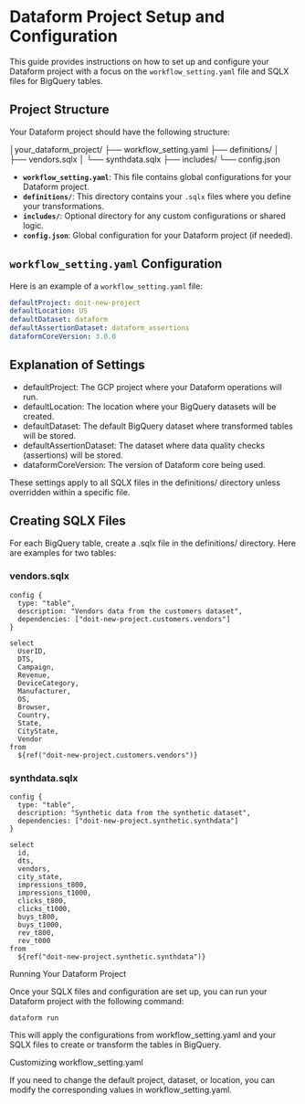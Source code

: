 # Dataform Project Setup and Configuration

This guide provides instructions on how to set up and configure your Dataform project with a focus on the `workflow_setting.yaml` file and SQLX files for BigQuery tables.

## Project Structure

Your Dataform project should have the following structure:

│your_dataform_project/
├── workflow_setting.yaml
├── definitions/
│    ├── vendors.sqlx
│    └── synthdata.sqlx
├── includes/
└── config.json

- **`workflow_setting.yaml`**: This file contains global configurations for your Dataform project.
- **`definitions/`**: This directory contains your `.sqlx` files where you define your transformations.
- **`includes/`**: Optional directory for any custom configurations or shared logic.
- **`config.json`**: Global configuration for your Dataform project (if needed).

## `workflow_setting.yaml` Configuration

Here is an example of a `workflow_setting.yaml` file:

```yaml
defaultProject: doit-new-project
defaultLocation: US
defaultDataset: dataform
defaultAssertionDataset: dataform_assertions
dataformCoreVersion: 3.0.0
```

## Explanation of Settings

+ defaultProject: The GCP project where your Dataform operations will run.
+ defaultLocation: The location where your BigQuery datasets will be created.
+ defaultDataset: The default BigQuery dataset where transformed tables will be stored.
+ defaultAssertionDataset: The dataset where data quality checks (assertions) will be stored.
+ dataformCoreVersion: The version of Dataform core being used.

These settings apply to all SQLX files in the definitions/ directory unless overridden within a specific file.

## Creating SQLX Files

For each BigQuery table, create a .sqlx file in the definitions/ directory. Here are examples for two tables:

### vendors.sqlx

```
config {
  type: "table",
  description: "Vendors data from the customers dataset",
  dependencies: ["doit-new-project.customers.vendors"]
}

select
  UserID,
  DTS,
  Campaign,
  Revenue,
  DeviceCategory,
  Manufacturer,
  OS,
  Browser,
  Country,
  State,
  CityState,
  Vendor
from
  ${ref("doit-new-project.customers.vendors")}
```

### synthdata.sqlx

```
config {
  type: "table",
  description: "Synthetic data from the synthetic dataset",
  dependencies: ["doit-new-project.synthetic.synthdata"]
}

select
  id,
  dts,
  vendors,
  city_state,
  impressions_t800,
  impressions_t1000,
  clicks_t800,
  clicks_t1000,
  buys_t800,
  buys_t1000,
  rev_t800,
  rev_t000
from
  ${ref("doit-new-project.synthetic.synthdata")}
```

Running Your Dataform Project

Once your SQLX files and configuration are set up, you can run your Dataform project with the following command:

`dataform run`

This will apply the configurations from workflow_setting.yaml and your SQLX files to create or transform the tables in BigQuery.

Customizing workflow_setting.yaml

If you need to change the default project, dataset, or location, you can modify the corresponding values in workflow_setting.yaml.

